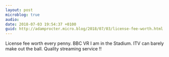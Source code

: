 ```yaml
---
layout: post
microblog: true
audio: 
date: 2018-07-03 19:54:37 +0100
guid: http://adamprocter.micro.blog/2018/07/03/license-fee-worth.html
---
```

License fee worth every penny. BBC VR I am in the Stadium. ITV can barely make out the ball. Quality streaming service !!

